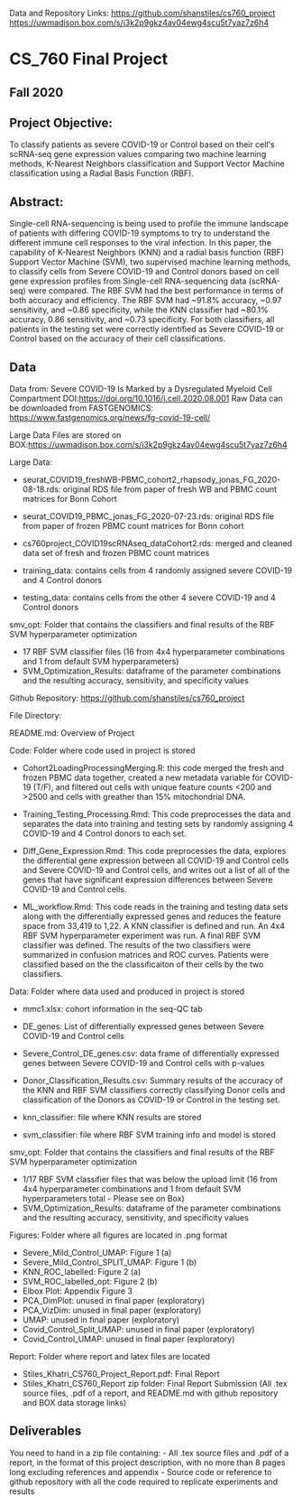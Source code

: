 Data and Repository Links:
https://github.com/shanstiles/cs760_project
https://uwmadison.box.com/s/i3k2p9gkz4av04ewg4scu5t7yaz7z6h4

# CS_760 Final Project
## Fall 2020

## Project Objective:
To classify patients as severe COVID-19  or Control based on their cell's scRNA-seq gene expression values comparing two machine learning methods, K-Nearest Neighbors classification and Support Vector Machine classification using a Radial Basis Function (RBF).

## Abstract:
Single-cell RNA-sequencing is being used to profile the immune landscape of patients with differing COVID-19 symptoms to try to understand the different immune cell responses to the viral infection.  In this paper, the capability of K-Nearest Neighbors (KNN) and a radial basis function (RBF) Support Vector Machine (SVM), two supervised machine learning methods, to classify cells from Severe COVID-19 and Control donors based on cell gene expression profiles from Single-cell RNA-sequencing data (scRNA-seq) were compared.  The RBF SVM had the best performance in terms of both accuracy and efficiency. The RBF SVM had ~91.8% accuracy, ~0.97 sensitivity, and ~0.86 specificity, while the KNN classifier had ~80.1% accuracy, 0.86 sensitivity, and ~0.73 specificity.  For both classifiers, all patients in the testing set were correctly identified as Severe COVID-19 or Control based on the accuracy of their cell classifications.

## Data
Data from: Severe COVID-19 Is Marked by a Dysregulated Myeloid Cell Compartment
DOI:https://doi.org/10.1016/j.cell.2020.08.001
Raw Data can be downloaded from FASTGENOMICS: https://www.fastgenomics.org/news/fg-covid-19-cell/

Large Data Files are stored on BOX:https://uwmadison.box.com/s/i3k2p9gkz4av04ewg4scu5t7yaz7z6h4

Large Data:

- seurat_COVID19_freshWB-PBMC_cohort2_rhapsody_jonas_FG_2020-08-18.rds: original RDS file from paper of fresh WB and PBMC count matrices for Bonn Cohort

- seurat_COVID19_PBMC_jonas_FG_2020-07-23.rds:  original RDS file from paper of frozen PBMC count matrices for Bonn cohort

- cs760project_COVID19scRNAseq_dataCohort2.rds: merged and cleaned data set of fresh and frozen PBMC count matrices

- training_data: contains cells from 4 randomly assigned severe COVID-19 and 4 Control donors

- testing_data: contains cells from the other 4 severe COVID-19 and 4 Control donors

smv_opt:  Folder that contains the classifiers and final results of the RBF SVM hyperparameter optimization

- 17 RBF SVM classifier files (16 from 4x4 hyperparameter combinations and 1 from default SVM hyperparameters)
- SVM_Optimization_Results: dataframe of the parameter combinations and the resulting accuracy, sensitivity, and specificity values

Github Repository: https://github.com/shanstiles/cs760_project

File Directory:

README.md: Overview of Project

Code: Folder where code used in project is stored

- Cohort2LoadingProcessingMerging.R: this code merged the fresh and frozen PBMC data together, created a new metadata variable for COVID-19 (T/F), and filtered out cells with unique feature counts <200 and >2500 and cells with greather than 15% mitochondrial DNA.

- Training_Testing_Processing.Rmd:  This code preprocesses the data and separates the data into training and testing sets by randomly assigning 4 COVID-19 and 4 Control donors to each set.

- Diff_Gene_Expression.Rmd: This code preprocesses the data, explores the differential gene expression between all COVID-19 and Control cells and Severe COVID-19 and Control cells, and writes out a list of all of the genes that have significant expression differences between Severe COVID-19 and Control cells.

- ML_workflow.Rmd:  This code reads in the training and testing data sets along with the differentially expressed genes and reduces the feature space from 33,419 to 1,22.  A KNN classifier is defined and run.  An 4x4 RBF SVM hyperparameter experiment was run.  A final RBF SVM classifier was defined.  The results of the two classifiers were summarized in confusion matrices and ROC curves.  Patients were classified based on the the classificaiton of their cells by the two classifiers.

Data:  Folder where data used and produced in project is stored

- mmc1.xlsx: cohort information in the seq-QC tab

- DE_genes: List of differentially expressed genes between Severe COVID-19 and Control cells

- Severe_Control_DE_genes.csv:  data frame of differentially expressed genes between Severe COVID-19 and Control cells with p-values

- Donor_Classification_Results.csv: Summary results of the accuracy of the KNN and RBF SVM classifiers correctly classifying Donor cells and classification of the Donors as COVID-19 or Control in the testing set.

- knn_classifier:  file where KNN results are stored
- svm_classifier:  file where RBF SVM training info and model is stored

smv_opt:  Folder that contains the classifiers and final results of the RBF SVM hyperparameter optimization

- 1/17 RBF SVM classifier files that was below the upload limit (16 from 4x4 hyperparameter combinations and 1 from default SVM hyperparameters total - Please see on Box)
- SVM_Optimization_Results: dataframe of the parameter combinations and the resulting accuracy, sensitivity, and specificity values

Figures: Folder where all figures are located in .png format

- Severe_Mild_Control_UMAP: Figure 1 (a)
- Severe_Mild_Control_SPLIT_UMAP: Figure 1 (b)
- KNN_ROC_labelled: Figure 2 (a)
- SVM_ROC_labelled_opt: Figure 2 (b)
- Elbox Plot: Appendix Figure 3
- PCA_DimPlot: unused in final paper (exploratory)
- PCA_VizDim: unused in final paper (exploratory)
- UMAP: unused in final paper (exploratory)
- Covid_Control_Split_UMAP: unused in final paper (exploratory)
- Covid_Control_UMAP: unused in final paper (exploratory)

Report: Folder where report and latex files are located
  - Stiles_Khatri_CS760_Project_Report.pdf: Final Report
  - Stiles_Khatri_CS760_Report zip folder: Final Report Submission (All .tex source files, .pdf of a report, and README.md with github repository and BOX data storage links)
  
  
## Deliverables
  You need to hand in a zip file containing:
    - All .tex source files and .pdf of a report, in the format of this project description, with no more than 8 pages long excluding references and appendix
    - Source code or reference to github repository with all the code required to replicate experiments and results
    
